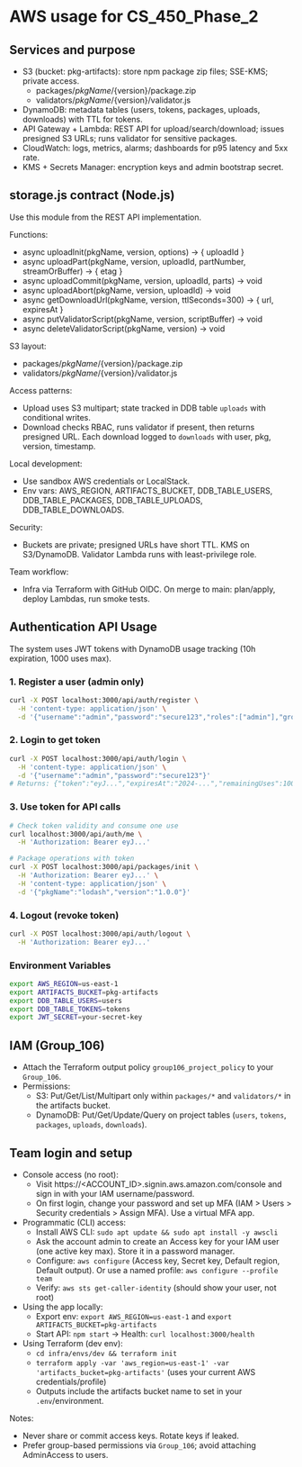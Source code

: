 ﻿# AWS usage for CS_450_Phase_2

## Services and purpose
- S3 (bucket: pkg-artifacts): store npm package zip files; SSE-KMS; private access.
  - packages/${pkgName}/${version}/package.zip
  - validators/${pkgName}/${version}/validator.js
- DynamoDB: metadata tables (users, tokens, packages, uploads, downloads) with TTL for tokens.
- API Gateway + Lambda: REST API for upload/search/download; issues presigned S3 URLs; runs validator for sensitive packages.
- CloudWatch: logs, metrics, alarms; dashboards for p95 latency and 5xx rate.
- KMS + Secrets Manager: encryption keys and admin bootstrap secret.

## storage.js contract (Node.js)
Use this module from the REST API implementation.

Functions:
- async uploadInit(pkgName, version, options) -> { uploadId }
- async uploadPart(pkgName, version, uploadId, partNumber, streamOrBuffer) -> { etag }
- async uploadCommit(pkgName, version, uploadId, parts) -> void
- async uploadAbort(pkgName, version, uploadId) -> void
- async getDownloadUrl(pkgName, version, ttlSeconds=300) -> { url, expiresAt }
- async putValidatorScript(pkgName, version, scriptBuffer) -> void
- async deleteValidatorScript(pkgName, version) -> void

S3 layout:
- packages/${pkgName}/${version}/package.zip
- validators/${pkgName}/${version}/validator.js

Access patterns:
- Upload uses S3 multipart; state tracked in DDB table `uploads` with conditional writes.
- Download checks RBAC, runs validator if present, then returns presigned URL. Each download logged to `downloads` with user, pkg, version, timestamp.

Local development:
- Use sandbox AWS credentials or LocalStack.
- Env vars: AWS_REGION, ARTIFACTS_BUCKET, DDB_TABLE_USERS, DDB_TABLE_PACKAGES, DDB_TABLE_UPLOADS, DDB_TABLE_DOWNLOADS.

Security:
- Buckets are private; presigned URLs have short TTL. KMS on S3/DynamoDB. Validator Lambda runs with least-privilege role.

Team workflow:
- Infra via Terraform with GitHub OIDC. On merge to main: plan/apply, deploy Lambdas, run smoke tests.

## Authentication API Usage

The system uses JWT tokens with DynamoDB usage tracking (10h expiration, 1000 uses max).

### 1. Register a user (admin only)
```bash
curl -X POST localhost:3000/api/auth/register \
  -H 'content-type: application/json' \
  -d '{"username":"admin","password":"secure123","roles":["admin"],"groups":["Group_106"]}'
```

### 2. Login to get token
```bash
curl -X POST localhost:3000/api/auth/login \
  -H 'content-type: application/json' \
  -d '{"username":"admin","password":"secure123"}'
# Returns: {"token":"eyJ...","expiresAt":"2024-...","remainingUses":1000}
```

### 3. Use token for API calls
```bash
# Check token validity and consume one use
curl localhost:3000/api/auth/me \
  -H 'Authorization: Bearer eyJ...'

# Package operations with token
curl -X POST localhost:3000/api/packages/init \
  -H 'Authorization: Bearer eyJ...' \
  -H 'content-type: application/json' \
  -d '{"pkgName":"lodash","version":"1.0.0"}'
```

### 4. Logout (revoke token)
```bash
curl -X POST localhost:3000/api/auth/logout \
  -H 'Authorization: Bearer eyJ...'
```

### Environment Variables
```bash
export AWS_REGION=us-east-1
export ARTIFACTS_BUCKET=pkg-artifacts
export DDB_TABLE_USERS=users
export DDB_TABLE_TOKENS=tokens
export JWT_SECRET=your-secret-key
```

## IAM (Group_106)
- Attach the Terraform output policy `group106_project_policy` to your `Group_106`.
- Permissions:
  - S3: Put/Get/List/Multipart only within `packages/*` and `validators/*` in the artifacts bucket.
  - DynamoDB: Put/Get/Update/Query on project tables (`users`, `tokens`, `packages`, `uploads`, `downloads`).

## Team login and setup
- Console access (no root):
  - Visit https://<ACCOUNT_ID>.signin.aws.amazon.com/console and sign in with your IAM username/password.
  - On first login, change your password and set up MFA (IAM > Users > Security credentials > Assign MFA). Use a virtual MFA app.
- Programmatic (CLI) access:
  - Install AWS CLI: `sudo apt update && sudo apt install -y awscli`
  - Ask the account admin to create an Access key for your IAM user (one active key max). Store it in a password manager.
  - Configure: `aws configure` (Access key, Secret key, Default region, Default output). Or use a named profile: `aws configure --profile team`
  - Verify: `aws sts get-caller-identity` (should show your user, not root)
- Using the app locally:
  - Export env: `export AWS_REGION=us-east-1` and `export ARTIFACTS_BUCKET=pkg-artifacts`
  - Start API: `npm start` → Health: `curl localhost:3000/health`
- Using Terraform (dev env):
  - `cd infra/envs/dev && terraform init`
  - `terraform apply -var 'aws_region=us-east-1' -var 'artifacts_bucket=pkg-artifacts'` (uses your current AWS credentials/profile)
  - Outputs include the artifacts bucket name to set in your `.env`/environment.

Notes:
- Never share or commit access keys. Rotate keys if leaked.
- Prefer group-based permissions via `Group_106`; avoid attaching AdminAccess to users.
